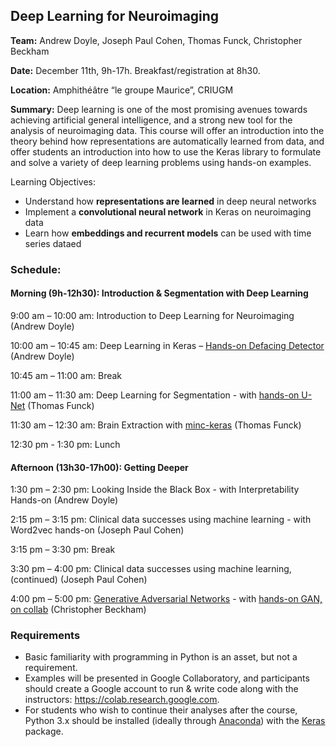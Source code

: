 ## Deep Learning for Neuroimaging 

**Team:** Andrew Doyle, Joseph Paul Cohen, Thomas Funck, Christopher Beckham

**Date:** December 11th, 9h-17h. Breakfast/registration at 8h30.

**Location:** Amphithéâtre “le groupe Maurice”, CRIUGM

**Summary:** Deep learning is one of the most promising avenues towards achieving artificial general intelligence, and a strong new tool for the analysis of neuroimaging data. This course will offer an introduction into the theory behind how representations are automatically learned from data, and offer students an introduction into how to use the Keras library to formulate and solve a variety of deep learning problems using hands-on examples.

Learning Objectives:
* Understand how **representations are learned** in deep neural networks
* Implement a **convolutional neural network** in Keras on neuroimaging data
* Learn how **embeddings and recurrent models** can be used with time series dataed


### Schedule:

#### Morning (9h-12h30): Introduction & Segmentation with Deep Learning

9:00 am – 10:00 am: 
Introduction to Deep Learning for Neuroimaging (Andrew Doyle)
 
10:00 am – 10:45 am: 
Deep Learning in Keras – [Hands-on Defacing Detector](https://colab.research.google.com/drive/1EgdnWZeNqmzqEmnSR9PUnYXlTjeu1wAU) (Andrew Doyle)
 
10:45 am – 11:00 am: 
Break
 
11:00 am – 11:30 am: 
Deep Learning for Segmentation - with [hands-on U-Net](https://github.com/tfunck/minc_keras/blob/master/main2019.ipynb?fbclid=IwAR1jZFJgBM8ozCxtuGjSjrmHzsXS5IYr2iORjn7KGuYEEhH8Vqk7ygw2x8I)  (Thomas Funck)
 
11:30 am – 12:30 am: 
Brain Extraction with [minc-keras](https://github.com/tfunck/minc_keras) (Thomas Funck)
 
12:30 pm  - 1:30 pm: 
Lunch
 
#### Afternoon (13h30-17h00): Getting Deeper
1:30 pm – 2:30 pm: 
Looking Inside the Black Box - with Interpretability Hands-on (Andrew Doyle)

2:15 pm – 3:15 pm: 
Clinical data successes using machine learning - with Word2vec hands-on
(Joseph Paul Cohen)
 
3:15 pm – 3:30 pm: 
Break
 
3:30 pm – 4:00 pm: 
Clinical data successes using machine learning, (continued)
(Joseph Paul Cohen)
 
4:00 pm – 5:00 pm: 
[Generative Adversarial Networks](https://github.com/brainhack101/IntroDL/blob/master/presentations/ChristopherBeckhamGANs.pdf) - with [hands-on GAN, on collab](https://colab.research.google.com/drive/1KN0E_sORG-Bi7evOVtl6jONphI05ZiVL) (Christopher Beckham)


### Requirements
* Basic familiarity with programming in Python is an asset, but not a requirement.
* Examples will be presented in Google Collaboratory, and participants should create a Google account to run & write code along with the instructors: https://colab.research.google.com.
* For students who wish to continue their analyses after the course, Python 3.x should be installed (ideally through [Anaconda](https://www.anaconda.com/)) with the [Keras](https://keras.io/) package.
